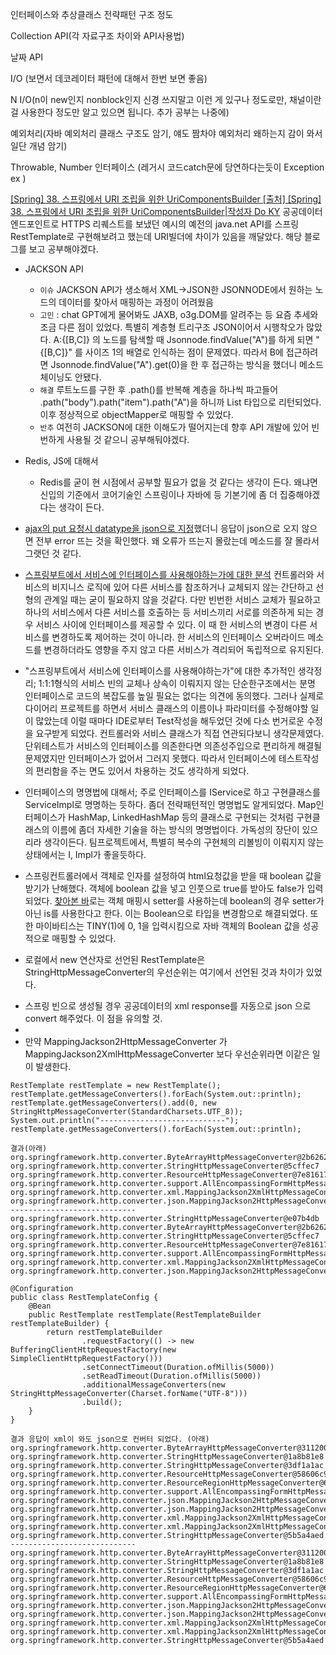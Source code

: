인터페이스와 추상클래스 전략패턴 구조 정도

Collection API(각 자료구조 차이와 API사용법)

날짜 API

I/O (보면서 데코레이터 패턴에 대해서 한번 보면 좋음)

N I/O(n이 new인지 nonblock인지 신경 쓰지말고 이런 게 있구나 정도로만, 채널이란걸 사용한다 정도만 알고 있으면 됩니다. 추가 공부는 나중에)

예외처리(자바 예외처리 클래스 구조도 암기, 얘도 짬차야 예외처리 왜하는지 감이 와서 일단 개념 암기)

Throwable, Number 인터페이스 (레거시 코드catch문에 당연하다는듯이 Exception ex )

[[Spring] 38. 스프링에서 URI 조립을 위한 UriComponentsBuilder
[출처] [Spring] 38. 스프링에서 URI 조립을 위한 UriComponentsBuilder|작성자 Do KY](https://blog.naver.com/PostView.naver?blogId=aservmz&logNo=222322019981)
공공데이터 엔드포인트로 HTTPS 리퀘스트를 보냈던 예시의 예전의 java.net API를 스프링 RestTemplate로 구현해보려고 했는데 URI빌더에 차이가 있음을 깨달았다. 해당 블로그를 보고 공부해야겠다.

- JACKSON API
  - `이슈`  JACKSON API가 생소해서 XML->JSON한 JSONNODE에서 원하는 노드의 데이터를 찾아서 매핑하는 과정이 어려웠음
  - `고민` : chat GPT에게 물어봐도 JAXB, o3g.DOM를 알려주는 등 요즘 추세와 조금 다른 점이 있었다. 특별히 계층형 트리구조 JSON이어서 시행착오가 많았다. A:{[B,C]} 의 노드를 탐색할 때 Jsonnode.findValue("A")를 하게 되면 "{[B,C]}" 를 사이즈 1의 배열로 인식하는 점이 문제였다. 따라서 B에 접근하려면 Jsonnode.findValue("A").get(0)을 한 후 접근하는 방식을 했더니 메소드 체이닝도 안됐다. 
  - `해결` 루트노드를 구한 후 .path()를 반복해 계층을 하나씩 파고들어 .path("body").path("item").path("A")을 하니까 List<JsonNode> 타입으로 리턴되었다. 이후 정상적으로 objectMapper로 매핑할 수 있었다. 
  - `반추` 여전히 JACKSON에 대한 이해도가 떨어지는데 향후 API 개발에 있어 빈번하게 사용될 것 같으니 공부해둬야겠다.

- Redis, JS에 대해서
  - Redis를 굳이 현 시점에서 공부할 필요가 없을 것 같다는 생각이 든다. 왜냐면 신입의 기준에서 코어기술인 스프링이나 자바에 등 기본기에 좀 더 집중해야겠다는 생각이 든다.  

- [ajax의 put 요청시 datatype을 json으로 지정](https://timulyslog.tistory.com/557)했더니 응답이 json으로 오지 않으면 전부 error 뜨는 것을 확인했다. 왜 오류가 뜨는지 몰랐는데 메소드를 잘 몰라서 그랫던 것 같다. 

- [스프링부트에서 서비스에 인터페이스를 사용해야하는가에 대한 분석](https://velog.io/@hsw0194/Spring-Boot%EC%97%90%EC%84%9C-interface%EB%A5%BC-%EC%82%AC%EC%9A%A9%ED%95%B4%EC%95%BC-%ED%95%A0%EA%B9%8C) 컨트롤러와 서비스의 비지니스 로직에 있어 다른 서비스를 참조하거나 교체되지 않는 간단하고 선형의 관계일 때는 굳이 필요하지 않을 것같다. 다만 빈번한 서비스 교체가 필요하고 하나의 서비스에서 다른 서비스를 호출하는 등 서비스끼리 서로를 의존하게 되는 경우 서비스 사이에 인터페이스를 제공할 수 있다. 이 때 한 서비스의 변경이 다른 서비스를 변경하도록 제어하는 것이 아니라. 한 서비스의 인터페이스 오버라이드 메소드를 변경하더라도 영향을 주지 않고 다른 서비스가 격리되어 독립적으로 유지된다. 
- "스프링부트에서 서비스에 인터페이스를 사용해야하는가"에 대한 추가적인 생각정리; 1:1:1형식의 서비스 빈의 교체나 상속이 이뤄지지 않는 단순한구조에서는 분명 인터페이스로 코드의 복잡도를 높일 필요는 없다는 의견에 동의했다. 그러나 실제로 다이어리 프로젝트를 하면서 서비스 클래스의 이름이나 파라미터를 수정해야할 일이 많았는데 이럴 때마다 IDE로부터 Test작성을 해두었던 것에 다소 번거로운 수정을 요구받게 되었다. 컨트롤러와 서비스 클래스가 직접 연관되다보니 생각문제였다. 단위테스트가 서비스의 인터페이스를 의존한다면 의존성주입으로 편리하게 해결될 문제였지만 인터페이스가 없어서 그러지 못했다. 따라서 인터페이스에 테스트작성의 편리함을 주는 면도 있어서 차용하는 것도 생각하게 되었다. 
- 인터페이스의 명명법에 대해서; 주로 인터페이스를 IService로 하고 구현클래스를 ServiceImpl로 명명하는 듯하다. 좀더 전략패턴적인 명명법도 알게되었다. Map인터페이스가 HashMap, LinkedHashMap 등의 클래스로 구현되는 것처럼 구현클래스의 이름에 좀더 자세한 기술을 하는 방식의 명명법이다. 가독성의 장단이 있으리라 생각이든다. 팀프로젝트에서, 특별히 복수의 구현체의 리볼빙이 이뤄지지 않는 상태에서는 I, Impl가 좋을듯하다.

- 스프링컨트롤러에서 객체로 인자를 설정하여 html요청값을 받을 때 boolean 값을 받기가 난해했다. 객체에 boolean 값을 넣고 인풋으로 true를 받아도 false가 입력되었다. [찾아본 바](https://kbwplace.tistory.com/167)로는 객체 매핑시 setter를 사용하는데 boolean의 경우 setter가 아닌 is를 사용한다고 한다. 이는 Boolean으로 타입을 변경함으로 해결되었다. 또한 마이바티스는 TINY(1)에 0, 1을 입력시킴으로 자바 객체의 Boolean 값을 성공적으로 매핑할 수 있었다.

- 로컬에서 new 연산자로 선언된 RestTemplate은 StringHttpMessageConverter의 우선순위는 여기에서 선언된 것과 차이가 있었다.
* 스프링 빈으로 생성될 경우 공공데이터의 xml response를 자동으로 json 으로 convert 해주었다. 이 점을 유의할 것.
*
* 만약 MappingJackson2HttpMessageConverter 가 MappingJackson2XmlHttpMessageConverter 보다 우선순위라면 이같은 일이 발생한다.
```
RestTemplate restTemplate = new RestTemplate();
restTemplate.getMessageConverters().forEach(System.out::println);
restTemplate.getMessageConverters().add(0, new StringHttpMessageConverter(StandardCharsets.UTF_8));
System.out.println("----------------------------");
restTemplate.getMessageConverters().forEach(System.out::println);

결과(아래)
org.springframework.http.converter.ByteArrayHttpMessageConverter@2b6262bc
org.springframework.http.converter.StringHttpMessageConverter@5cffec7
org.springframework.http.converter.ResourceHttpMessageConverter@7e81617a
org.springframework.http.converter.support.AllEncompassingFormHttpMessageConverter@6e73974
org.springframework.http.converter.xml.MappingJackson2XmlHttpMessageConverter@3e28dc96
org.springframework.http.converter.json.MappingJackson2HttpMessageConverter@44eb2452
----------------------------
org.springframework.http.converter.StringHttpMessageConverter@e07b4db
org.springframework.http.converter.ByteArrayHttpMessageConverter@2b6262bc
org.springframework.http.converter.StringHttpMessageConverter@5cffec7
org.springframework.http.converter.ResourceHttpMessageConverter@7e81617a
org.springframework.http.converter.support.AllEncompassingFormHttpMessageConverter@6e73974
org.springframework.http.converter.xml.MappingJackson2XmlHttpMessageConverter@3e28dc96
org.springframework.http.converter.json.MappingJackson2HttpMessageConverter@44eb2452
```

```
@Configuration
public class RestTemplateConfig {
    @Bean
    public RestTemplate restTemplate(RestTemplateBuilder restTemplateBuilder) {
        return restTemplateBuilder
                .requestFactory(() -> new BufferingClientHttpRequestFactory(new SimpleClientHttpRequestFactory()))
                .setConnectTimeout(Duration.ofMillis(5000))
                .setReadTimeout(Duration.ofMillis(5000))
                .additionalMessageConverters(new StringHttpMessageConverter(Charset.forName("UTF-8")))
                .build();
    }
}

결과 응답이 xml이 와도 json으로 컨버터 되었다. (아래)
org.springframework.http.converter.ByteArrayHttpMessageConverter@31120021
org.springframework.http.converter.StringHttpMessageConverter@1a8b81e8
org.springframework.http.converter.StringHttpMessageConverter@3df1a1ac
org.springframework.http.converter.ResourceHttpMessageConverter@58606c91
org.springframework.http.converter.ResourceRegionHttpMessageConverter@6a9cd0f8
org.springframework.http.converter.support.AllEncompassingFormHttpMessageConverter@4baed682
org.springframework.http.converter.json.MappingJackson2HttpMessageConverter@5e8507f1
org.springframework.http.converter.json.MappingJackson2HttpMessageConverter@7be2f29a
org.springframework.http.converter.xml.MappingJackson2XmlHttpMessageConverter@234cff57
org.springframework.http.converter.xml.MappingJackson2XmlHttpMessageConverter@203d1d93
org.springframework.http.converter.StringHttpMessageConverter@5b5a4aed
----------------------------
org.springframework.http.converter.ByteArrayHttpMessageConverter@31120021
org.springframework.http.converter.StringHttpMessageConverter@1a8b81e8
org.springframework.http.converter.StringHttpMessageConverter@3df1a1ac
org.springframework.http.converter.ResourceHttpMessageConverter@58606c91
org.springframework.http.converter.ResourceRegionHttpMessageConverter@6a9cd0f8
org.springframework.http.converter.support.AllEncompassingFormHttpMessageConverter@4baed682
org.springframework.http.converter.json.MappingJackson2HttpMessageConverter@5e8507f1
org.springframework.http.converter.json.MappingJackson2HttpMessageConverter@7be2f29a
org.springframework.http.converter.xml.MappingJackson2XmlHttpMessageConverter@234cff57
org.springframework.http.converter.xml.MappingJackson2XmlHttpMessageConverter@203d1d93
org.springframework.http.converter.StringHttpMessageConverter@5b5a4aed
```